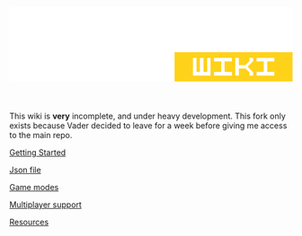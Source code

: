 <img src="./docs/public/se-wiki-edit.png" alt="Sector's Edge Wiki"/>
<div style="justify-content: center; display: flex; margin-top:10px; font-size: 5px; margin-bottom: 40px">
</div>

This wiki is **very** incomplete, and under heavy development. This fork only exists because Vader decided to leave for a week before giving me access to the main repo.

[Getting Started](./docs/gettingstarted.md)

[Json file](./docs/json.md)

[Game modes](./docs/gamemodes.md)

[Multiplayer support](./docs/multiplayer.md)

[Resources](./docs/resources.md)